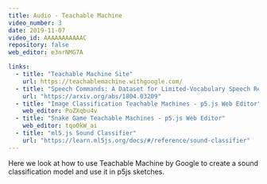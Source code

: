 ```yaml
---
title: Audio - Teachable Machine
video_number: 3
date: 2019-11-07
video_id: AAAAAAAAAAAC
repository: false
web_editor: e3nrNMG7A

links:
  - title: "Teachable Machine Site"
    url: https://teachablemachine.withgoogle.com/
  - title: "Speech Commands: A Dataset for Limited-Vocabulary Speech Recognition"
    url: "https://arxiv.org/abs/1804.03209"
  - title: "Image Classification Teachable Machines - p5.js Web Editor"
    web_editor: PoZXqbu4v
  - title: "Snake Game Teachable Machines - p5.js Web Editor"
    web_editor: tqoOkW_ai
  - title: "ml5.js Sound Classifier"
    url: "https://learn.ml5js.org/docs/#/reference/sound-classifier"
---
```


Here we look at how to use Teachable Machine by Google to create a sound classification model and use it in p5js sketches.